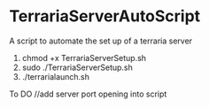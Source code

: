 # TerrariaServerAutoScript
A script to automate the set up of a terraria server

1. chmod +x TerrariaServerSetup.sh
2. sudo ./TerrariaServerSetup.sh
3. ./terrarialaunch.sh


To DO 
//add server port opening into script 
